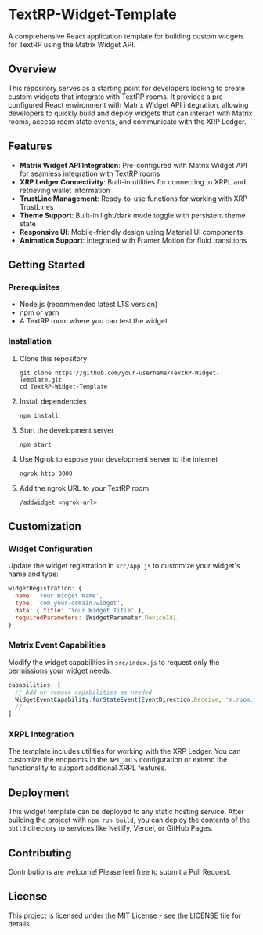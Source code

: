 # TextRP-Widget-Template

A comprehensive React application template for building custom widgets for TextRP using the Matrix Widget API.

## Overview

This repository serves as a starting point for developers looking to create custom widgets that integrate with TextRP rooms. It provides a pre-configured React environment with Matrix Widget API integration, allowing developers to quickly build and deploy widgets that can interact with Matrix rooms, access room state events, and communicate with the XRP Ledger.

## Features

- **Matrix Widget API Integration**: Pre-configured with Matrix Widget API for seamless integration with TextRP rooms
- **XRP Ledger Connectivity**: Built-in utilities for connecting to XRPL and retrieving wallet information
- **TrustLine Management**: Ready-to-use functions for working with XRP TrustLines
- **Theme Support**: Built-in light/dark mode toggle with persistent theme state
- **Responsive UI**: Mobile-friendly design using Material UI components
- **Animation Support**: Integrated with Framer Motion for fluid transitions

## Getting Started

### Prerequisites

- Node.js (recommended latest LTS version)
- npm or yarn
- A TextRP room where you can test the widget

### Installation

1. Clone this repository
   ```
   git clone https://github.com/your-username/TextRP-Widget-Template.git
   cd TextRP-Widget-Template
   ```

2. Install dependencies
   ```
   npm install
   ```

3. Start the development server
   ```
   npm start
   ```

4. Use Ngrok to expose your development server to the internet
   ```
   ngrok http 3000
   ```

5. Add the ngrok URL to your TextRP room
   ```
   /addwidget <ngrok-url>
   ```

## Customization

### Widget Configuration

Update the widget registration in `src/App.js` to customize your widget's name and type:

```javascript
widgetRegistration: {
  name: 'Your Widget Name',
  type: 'com.your-domain.widget',
  data: { title: 'Your Widget Title' },
  requiredParameters: [WidgetParameter.DeviceId],
}
```

### Matrix Event Capabilities

Modify the widget capabilities in `src/index.js` to request only the permissions your widget needs:

```javascript
capabilities: [
  // Add or remove capabilities as needed
  WidgetEventCapability.forStateEvent(EventDirection.Receive, 'm.room.member'),
  // ...
]
```

### XRPL Integration

The template includes utilities for working with the XRP Ledger. You can customize the endpoints in the `API_URLS` configuration or extend the functionality to support additional XRPL features.

## Deployment

This widget template can be deployed to any static hosting service. After building the project with `npm run build`, you can deploy the contents of the `build` directory to services like Netlify, Vercel, or GitHub Pages.

## Contributing

Contributions are welcome! Please feel free to submit a Pull Request.

## License

This project is licensed under the MIT License - see the LICENSE file for details.
